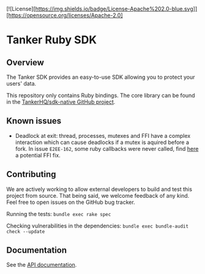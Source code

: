 [![License][https://img.shields.io/badge/License-Apache%202.0-blue.svg]][https://opensource.org/licenses/Apache-2.0]

# Tanker Ruby SDK

## Overview

The Tanker SDK provides an easy-to-use SDK allowing you to protect your users' data.

This repository only contains Ruby bindings. The core library can be found in the [TankerHQ/sdk-native GitHub project](https://github.com/TankerHQ/sdk-native).

## Known issues

- Deadlock at exit: thread, processes, mutexes and FFI have a complex interaction which can cause deadlocks if a mutex is aquired before a fork.
  In issue `E2EE-162`, some ruby callbacks were never called, find [here](https://github.com/ffi/ffi/compare/master...blastrock:ffi:stop-deadlock) a potential FFI fix.

## Contributing

We are actively working to allow external developers to build and test this project
from source. That being said, we welcome feedback of any kind. Feel free to
open issues on the GitHub bug tracker.

Running the tests: `bundle exec rake spec`

Checking vulnerabilities in the dependencies: `bundle exec bundle-audit check --update`

## Documentation

See the [API documentation](https://docs.tanker.io/latest/api/core/ruby).
